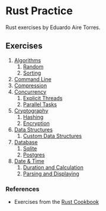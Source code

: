 # Rust Practice

Rust exercises by Eduardo Aire Torres.

## Exercises

1. [Algorithms](./algorithms/)
   1. [Random](./algorithms/src/random_algorithms.rs)
   2. [Sorting](./algorithms/src/sorting_algorithms.rs)
2. [Command Line](./command_line/)
3. [Compression](./compression/)
4. [Concurrency](./threads/)
   1. [Explicit Threads](./threads/src/explicit_threads.rs)
   2. [Parallel Tasks](./threads/src/parallel_tasks.rs)
5. [Cryptography](./cryptography/)
   1. [Hashing](./cryptography/src/hashing.rs)
   2. [Encryption](./cryptography/src/encryption.rs)
6. [Data Structures](./data_structures/)
   1. [Custom Data Structures](./data_structures/src/custom_data_structures.rs)
7. [Database](./database/)
   1. [Sqlite](./database/src/sqlite.rs)
   2. [Postgres](./database/src/postgres.rs)
8. [Date & Time](./date_time/)
   1. [Duration and Calculation](./date_time/src/duration_calculation.rs)
   2. [Parsing and Displaying](./date_time/src/parsing_displaying.rs)

### References

- Exercises from the [Rust Cookbook](https://rust-lang-nursery.github.io/rust-cookbook)
